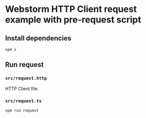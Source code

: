 # Webstorm HTTP Client request example with pre-request script

## Install dependencies

```npm
npm i
```

## Run request

### `src/request.http`
HTTP Client file.

### `src/request.ts`
```npm
npm run request
```
